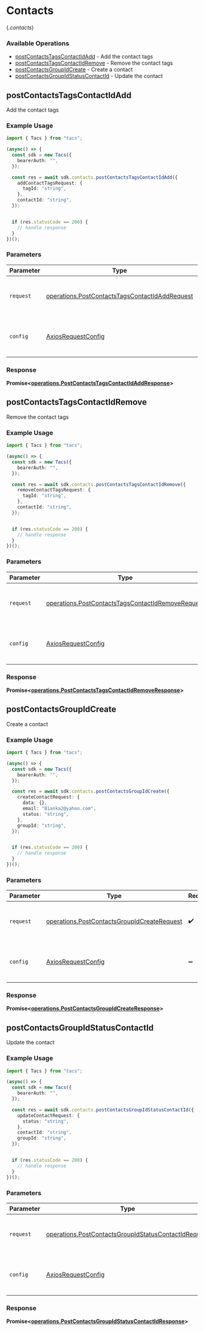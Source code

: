 # Contacts
(*.contacts*)

### Available Operations

* [postContactsTagsContactIdAdd](#postcontactstagscontactidadd) - Add the contact tags
* [postContactsTagsContactIdRemove](#postcontactstagscontactidremove) - Remove the contact tags
* [postContactsGroupIdCreate](#postcontactsgroupidcreate) - Create a contact
* [postContactsGroupIdStatusContactId](#postcontactsgroupidstatuscontactid) - Update the contact

## postContactsTagsContactIdAdd

Add the contact tags

### Example Usage

```typescript
import { Tacs } from "tacs";

(async() => {
  const sdk = new Tacs({
    bearerAuth: "",
  });

  const res = await sdk.contacts.postContactsTagsContactIdAdd({
    addContactTagsRequest: {
      tagId: "string",
    },
    contactId: "string",
  });


  if (res.statusCode == 200) {
    // handle response
  }
})();
```

### Parameters

| Parameter                                                                                                        | Type                                                                                                             | Required                                                                                                         | Description                                                                                                      |
| ---------------------------------------------------------------------------------------------------------------- | ---------------------------------------------------------------------------------------------------------------- | ---------------------------------------------------------------------------------------------------------------- | ---------------------------------------------------------------------------------------------------------------- |
| `request`                                                                                                        | [operations.PostContactsTagsContactIdAddRequest](../../models/operations/postcontactstagscontactidaddrequest.md) | :heavy_check_mark:                                                                                               | The request object to use for the request.                                                                       |
| `config`                                                                                                         | [AxiosRequestConfig](https://axios-http.com/docs/req_config)                                                     | :heavy_minus_sign:                                                                                               | Available config options for making requests.                                                                    |


### Response

**Promise<[operations.PostContactsTagsContactIdAddResponse](../../models/operations/postcontactstagscontactidaddresponse.md)>**


## postContactsTagsContactIdRemove

Remove the contact tags

### Example Usage

```typescript
import { Tacs } from "tacs";

(async() => {
  const sdk = new Tacs({
    bearerAuth: "",
  });

  const res = await sdk.contacts.postContactsTagsContactIdRemove({
    removeContactTagsRequest: {
      tagId: "string",
    },
    contactId: "string",
  });


  if (res.statusCode == 200) {
    // handle response
  }
})();
```

### Parameters

| Parameter                                                                                                              | Type                                                                                                                   | Required                                                                                                               | Description                                                                                                            |
| ---------------------------------------------------------------------------------------------------------------------- | ---------------------------------------------------------------------------------------------------------------------- | ---------------------------------------------------------------------------------------------------------------------- | ---------------------------------------------------------------------------------------------------------------------- |
| `request`                                                                                                              | [operations.PostContactsTagsContactIdRemoveRequest](../../models/operations/postcontactstagscontactidremoverequest.md) | :heavy_check_mark:                                                                                                     | The request object to use for the request.                                                                             |
| `config`                                                                                                               | [AxiosRequestConfig](https://axios-http.com/docs/req_config)                                                           | :heavy_minus_sign:                                                                                                     | Available config options for making requests.                                                                          |


### Response

**Promise<[operations.PostContactsTagsContactIdRemoveResponse](../../models/operations/postcontactstagscontactidremoveresponse.md)>**


## postContactsGroupIdCreate

Create a contact

### Example Usage

```typescript
import { Tacs } from "tacs";

(async() => {
  const sdk = new Tacs({
    bearerAuth: "",
  });

  const res = await sdk.contacts.postContactsGroupIdCreate({
    createContactRequest: {
      data: {},
      email: "Bianka2@yahoo.com",
      status: "string",
    },
    groupId: "string",
  });


  if (res.statusCode == 200) {
    // handle response
  }
})();
```

### Parameters

| Parameter                                                                                                  | Type                                                                                                       | Required                                                                                                   | Description                                                                                                |
| ---------------------------------------------------------------------------------------------------------- | ---------------------------------------------------------------------------------------------------------- | ---------------------------------------------------------------------------------------------------------- | ---------------------------------------------------------------------------------------------------------- |
| `request`                                                                                                  | [operations.PostContactsGroupIdCreateRequest](../../models/operations/postcontactsgroupidcreaterequest.md) | :heavy_check_mark:                                                                                         | The request object to use for the request.                                                                 |
| `config`                                                                                                   | [AxiosRequestConfig](https://axios-http.com/docs/req_config)                                               | :heavy_minus_sign:                                                                                         | Available config options for making requests.                                                              |


### Response

**Promise<[operations.PostContactsGroupIdCreateResponse](../../models/operations/postcontactsgroupidcreateresponse.md)>**


## postContactsGroupIdStatusContactId

Update the contact

### Example Usage

```typescript
import { Tacs } from "tacs";

(async() => {
  const sdk = new Tacs({
    bearerAuth: "",
  });

  const res = await sdk.contacts.postContactsGroupIdStatusContactId({
    updateContactRequest: {
      status: "string",
    },
    contactId: "string",
    groupId: "string",
  });


  if (res.statusCode == 200) {
    // handle response
  }
})();
```

### Parameters

| Parameter                                                                                                                    | Type                                                                                                                         | Required                                                                                                                     | Description                                                                                                                  |
| ---------------------------------------------------------------------------------------------------------------------------- | ---------------------------------------------------------------------------------------------------------------------------- | ---------------------------------------------------------------------------------------------------------------------------- | ---------------------------------------------------------------------------------------------------------------------------- |
| `request`                                                                                                                    | [operations.PostContactsGroupIdStatusContactIdRequest](../../models/operations/postcontactsgroupidstatuscontactidrequest.md) | :heavy_check_mark:                                                                                                           | The request object to use for the request.                                                                                   |
| `config`                                                                                                                     | [AxiosRequestConfig](https://axios-http.com/docs/req_config)                                                                 | :heavy_minus_sign:                                                                                                           | Available config options for making requests.                                                                                |


### Response

**Promise<[operations.PostContactsGroupIdStatusContactIdResponse](../../models/operations/postcontactsgroupidstatuscontactidresponse.md)>**

